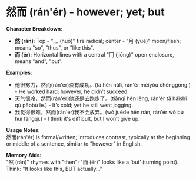 # **然而 (rán'ér) - however; yet; but**

**Character Breakdown**:  
- **然 (rán)**: Top - "灬 (huǒ)" fire radical; center - "月 (yuè)" moon/flesh; means "so", "thus", or "like this".  
- **而 (ér)**: Horizontal lines with a central "冂 (jiōng)" open enclosure, means "and", "but".

**Examples**:  
- 他很努力，然而(rán'ér)没有成功。(tā hěn nǔlì, rán'ér méiyǒu chénggōng.) - He worked hard; however, he didn’t succeed.  
- 天气很冷，然而(rán'ér)他还是去跑步了。(tiānqì hěn lěng, rán'ér tā háishi qù pǎobù le.) - It’s cold; yet he still went jogging.  
- 我觉得很难，然而(rán'ér)我不会放弃。(wǒ juéde hěn nán, rán'ér wǒ bú huì fàngqì.) - I think it's difficult, but I won’t give up.

**Usage Notes**:  
然而(rán'ér) is formal/written; introduces contrast, typically at the beginning or middle of a sentence, similar to "however" in English.

**Memory Aids**:  
"然 (rán)" rhymes with "then"; "而 (ér)" looks like a ‘but’ (turning point). Think: "It looks like this, BUT actually..."
